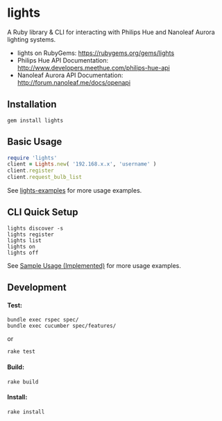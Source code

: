 lights
========
A Ruby library & CLI for interacting with Philips Hue and Nanoleaf Aurora lighting systems.

* lights on RubyGems: https://rubygems.org/gems/lights
* Philips Hue API Documentation: http://www.developers.meethue.com/philips-hue-api
* Nanoleaf Aurora API Documentation: http://forum.nanoleaf.me/docs/openapi

Installation
----
```
gem install lights 
```

Basic Usage
-----
```ruby
require 'lights'
client = Lights.new( '192.168.x.x', 'username' )
client.register
client.request_bulb_list
```
See [lights-examples](https://github.com/turnerba/lights-examples) for more usage examples.

CLI Quick Setup
----

```
lights discover -s
lights register
lights list
lights on
lights off
```

See [Sample Usage (Implemented)](https://github.com/turnerba/lights/wiki/Sample-Usage-(Implemented)) for more usage examples.

Development
-----
#### Test:
```
bundle exec rspec spec/
bundle exec cucumber spec/features/
```
or
```
rake test
```

#### Build:
```
rake build
```

#### Install:
```
rake install
```
